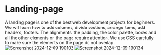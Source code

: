 # Landing-page
A landing page is one of the best web development projects for beginners.  We will learn how to add columns, divide sections, arrange items, add headers, footers.  The alignments, the padding, the color palette, boxes and all the other elements on the page require attention. We use CSS carefully to make sure the elements on the page do not overlap.
![Screenshot 2024-12-09 190102](https://github.com/user-attachments/assets/e56cdb9d-bcff-4acb-80ea-44fb5964e34a)
![Screenshot 2024-12-09 190134](https://github.com/user-attachments/assets/3209560f-5543-4151-ac33-d980f94009bd)
